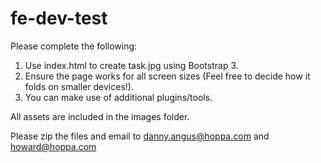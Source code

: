 # fe-dev-test

Please complete the following:

1. Use index.html to create task.jpg using Bootstrap 3.
2. Ensure the page works for all screen sizes (Feel free to decide how it folds on smaller devices!).
3. You can make use of additional plugins/tools.

All assets are included in the images folder.

Please zip the files and email to danny.angus@hoppa.com and howard@hoppa.com
